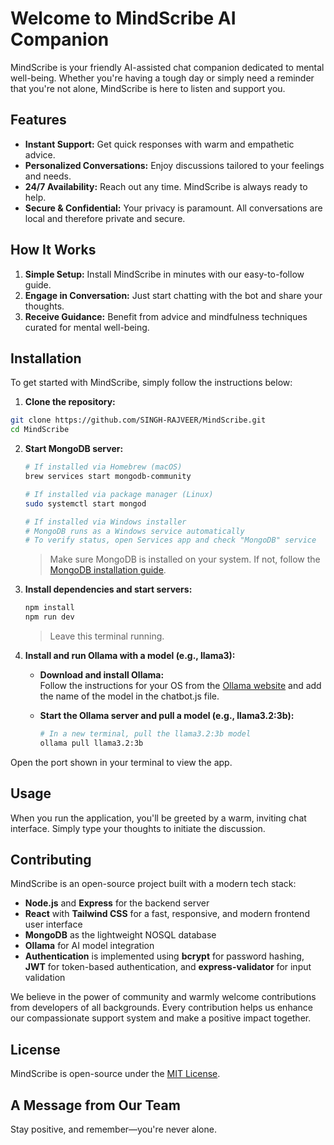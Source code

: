 # Welcome to MindScribe AI Companion

MindScribe is your friendly AI-assisted chat companion dedicated to mental well-being. Whether you're having a tough day or simply need a reminder that you're not alone, MindScribe is here to listen and support you.

## Features

- **Instant Support:** Get quick responses with warm and empathetic advice.
- **Personalized Conversations:** Enjoy discussions tailored to your feelings and needs.
- **24/7 Availability:** Reach out any time. MindScribe is always ready to help.
- **Secure & Confidential:** Your privacy is paramount. All conversations are local and therefore private and secure.

## How It Works

1. **Simple Setup:** Install MindScribe in minutes with our easy-to-follow guide.
2. **Engage in Conversation:** Just start chatting with the bot and share your thoughts.
3. **Receive Guidance:** Benefit from advice and mindfulness techniques curated for mental well-being.

## Installation

To get started with MindScribe, simply follow the instructions below:

1. **Clone the repository:**

```bash
git clone https://github.com/SINGH-RAJVEER/MindScribe.git
cd MindScribe
```

2. **Start MongoDB server:**

   ```bash
   # If installed via Homebrew (macOS)
   brew services start mongodb-community

   # If installed via package manager (Linux)
   sudo systemctl start mongod

   # If installed via Windows installer
   # MongoDB runs as a Windows service automatically
   # To verify status, open Services app and check "MongoDB" service
   ```

   > Make sure MongoDB is installed on your system. If not, follow the [MongoDB installation guide](https://www.mongodb.com/docs/manual/installation/).

3. **Install dependencies and start servers:**

   ```bash
   npm install
   npm run dev
   ```

   > Leave this terminal running.

4. **Install and run Ollama with a model (e.g., llama3):**

   - **Download and install Ollama:**  
     Follow the instructions for your OS from the [Ollama website](https://ollama.com/download) and add the name of the model in the chatbot.js file.

   - **Start the Ollama server and pull a model (e.g., llama3.2:3b):**

     ```bash
     # In a new terminal, pull the llama3.2:3b model
     ollama pull llama3.2:3b
     ```

Open the port shown in your terminal to view the app.

## Usage

When you run the application, you'll be greeted by a warm, inviting chat interface. Simply type your thoughts to initiate the discussion.

## Contributing

MindScribe is an open-source project built with a modern tech stack:

- **Node.js** and **Express** for the backend server
- **React** with **Tailwind CSS** for a fast, responsive, and modern frontend user interface
- **MongoDB** as the lightweight NOSQL database
- **Ollama** for AI model integration
- **Authentication** is implemented using **bcrypt** for password hashing, **JWT** for token-based authentication, and **express-validator** for input validation

We believe in the power of community and warmly welcome contributions from developers of all backgrounds. Every contribution helps us enhance our compassionate support system and make a positive impact together.

## License

MindScribe is open-source under the [MIT License](LICENSE).

## A Message from Our Team

Stay positive, and remember—you're never alone.
